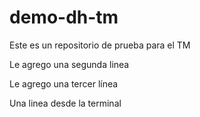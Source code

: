 # demo-dh-tm
Este es un repositorio de prueba para el TM

Le agrego una segunda linea

Le agrego una tercer línea

Una linea desde la terminal

